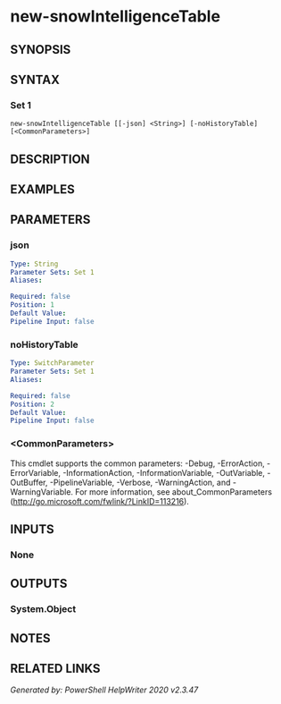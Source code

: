 ﻿# new-snowIntelligenceTable

## SYNOPSIS


## SYNTAX

### Set 1
```
new-snowIntelligenceTable [[-json] <String>] [-noHistoryTable] [<CommonParameters>]
```

## DESCRIPTION


## EXAMPLES

## PARAMETERS

### json


```yaml
Type: String
Parameter Sets: Set 1
Aliases: 

Required: false
Position: 1
Default Value: 
Pipeline Input: false
```

### noHistoryTable


```yaml
Type: SwitchParameter
Parameter Sets: Set 1
Aliases: 

Required: false
Position: 2
Default Value: 
Pipeline Input: false
```

### \<CommonParameters\>
This cmdlet supports the common parameters: -Debug, -ErrorAction, -ErrorVariable, -InformationAction, -InformationVariable, -OutVariable, -OutBuffer, -PipelineVariable, -Verbose, -WarningAction, and -WarningVariable. For more information, see about_CommonParameters (http://go.microsoft.com/fwlink/?LinkID=113216).

## INPUTS

### None


## OUTPUTS

### System.Object


## NOTES

## RELATED LINKS


*Generated by: PowerShell HelpWriter 2020 v2.3.47*
